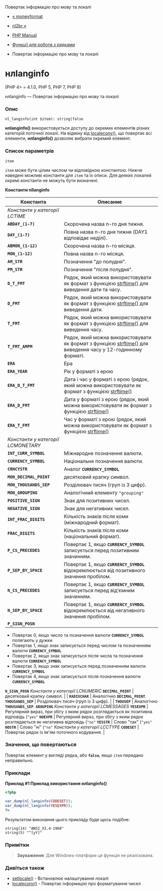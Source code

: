 Повертає інформацію про мову та локалі

-   [« moneyformat](function.money-format.html)
    
-   [nl2br »](function.nl2br.md)
    
-   [PHP Manual](index.md)
    
-   [Функції для роботи з рядками](ref.strings.md)
    
-   Повертає інформацію про мову та локалі
    

# нлlanginfo

(PHP 4> = 4.1.0, PHP 5, PHP 7, PHP 8)

нлlanginfo — Повертає інформацію про мову та локалі

### Опис

```methodsynopsis
nl_langinfo(int $item): string|false
```

**нлlanginfo()** використовується доступу до окремих елементів різних категорій поточної локалі. На відміну від [localeconv()](function.localeconv.md), що повертає всі елементи, **нлlanginfo()** дозволяє вибрати окремий елемент.

### Список параметрів

`item`

`item` може бути цілим числом чи відповідною константою. Нижче наведені можливі константи для `item` та їх описи. Для деяких локалей окремі константи не можуть бути визначені.

**Константи nllanginfo**

| Константа | Описание |
| --- | --- |
| *Константи у категорії LCTIME* |  |
| **`ABDAY_(1-7)`** | Скорочена назва n-го дня тижня. |
| **`DAY_(1-7)`** | Повна назва n-го дня тижня (DAY1 відповідає неділі). |
| **`ABMON_(1-12)`** | Скорочена назва n-го місяця. |
| **`MON_(1-12)`** | Повна назва n-го місяця. |
| **`AM_STR`** | Позначення "до полудня". |
| **`PM_STR`** | Позначення "після полудня". |
| **`D_T_FMT`** | Рядок, який можна використовувати як формат з функцією [strftime()](function.strftime.md) для виведення дати та часу. |
| **`D_FMT`** | Рядок, який можна використовувати як формат з функцією [strftime()](function.strftime.md) для виведення дати. |
| **`T_FMT`** | Рядок, який можна використовувати як формат з функцією [strftime()](function.strftime.md) для виведення часу. |
| **`T_FMT_AMPM`** | Рядок, який можна використовувати як формат з функцією [strftime()](function.strftime.md) для виведення часу у 12-годинному форматі. |
| **`ERA`** | Ера |
| **`ERA_YEAR`** | Рік у форматі з ерою |
| **`ERA_D_T_FMT`** | Дата і час у форматі з ерою (рядок, який можна використовувати як формат з функцією [strftime()](function.strftime.md) |
| **`ERA_D_FMT`** | Дата у форматі з ерою (рядок, який можна використовувати як формат з функцією [strftime()](function.strftime.md) |
| **`ERA_T_FMT`** | Час у форматі з ерою (рядок, який можна використовувати як формат з функцією [strftime()](function.strftime.md) |
| *Константи у категорії LCMONETARY* |  |
| **`INT_CURR_SYMBOL`** | Міжнародне позначення валюти. |
| **`CURRENCY_SYMBOL`** | Національне позначення валюти. |
| **`CRNCYSTR`** | Аналог **`CURRENCY_SYMBOL`** |
| **`MON_DECIMAL_POINT`** | десятковий крапку символ. |
| **`MON_THOUSANDS_SEP`** | Розділювач тисяч (груп із 3 цифр). |
| **`MON_GROUPING`** | Аналогічний елементу `"grouping"` |
| **`POSITIVE_SIGN`** | Знак для позитивних чисел. |
| **`NEGATIVE_SIGN`** | Знак для негативних чисел. |
| **`INT_FRAC_DIGITS`** | Кількість знаків після коми (міжнародний формат). |
| **`FRAC_DIGITS`** | Кількість знаків після коми (національний формат). |
| **`P_CS_PRECEDES`** | Повертає 1, якщо **`CURRENCY_SYMBOL`** записується перед позитивним значенням. |
| **`P_SEP_BY_SPACE`** | Повертає 1, якщо **`CURRENCY_SYMBOL`** відокремлюється від позитивного значення пробілом. |
| **`N_CS_PRECEDES`** | Повертає 1, якщо **`CURRENCY_SYMBOL`** записується перед від'ємним значенням. |
| **`N_SEP_BY_SPACE`** | Повертає 1, якщо **`CURRENCY_SYMBOL`** відокремлюється від негативного значення пробілом. |
| **`P_SIGN_POSN`** |  |

-   Повертає 0, якщо число та позначення валюти **`CURRENCY_SYMBOL`** полягають у дужки
-   Повертає 1, якщо знак записується перед числом та позначенням валюти **`CURRENCY_SYMBOL`**
-   Повертає 2, якщо знак записується після числа та позначення валюти **`CURRENCY_SYMBOL`**
-   Повертає 3, якщо знак записується перед позначенням валюти **`CURRENCY_SYMBOL`**
-   Повертає 4, якщо знак записується після позначення валюти **`CURRENCY_SYMBOL`**

**`N_SIGN_POSN`** *Константи у категорії LCNUMERIC* **`DECIMAL_POINT`** | десятковий крапку символ. | | **`RADIXCHAR`** | Аналогічно **`DECIMAL_POINT`**. **`THOUSANDS_SEP`** | Розділювач тисяч (груп із 3 цифр). | | **`THOUSEP`** | Аналогічно **`THOUSANDS_SEP`**. **`GROUPING`** *Константи у категорії LCMESSAGES* **`YESEXPR`** | Регулярний вираз, при збігу з яким рядок розглядається як позитивна відповідь (`"yes"` **`NOEXPR`** | Регулярний вираз, при збігу з яким рядок розглядається як негативна відповідь (`"no"` **`YESSTR`** | Слово "так" (`"yes"` **`NOSTR`** | Слово "ні" (`"no"` *Константи у категорії LCCTYPE* **`CODESET`** | Повертає рядок із ім'ям поточного кодування. |

### Значення, що повертаються

Повертає елемент у вигляді рядка, або **`false`**, якщо `item` передано неправильно.

### Приклади

**Приклад #1 Приклад використання **нлlanginfo()****

```php
<?php

var_dump(nl_langinfo(CODESET));
var_dump(nl_langinfo(YESEXPR));
?>
```

Результатом виконання цього прикладу буде щось подібне:

```
string(14) "ANSI_X3.4-1968"
string(5) "^[yY]"
```

### Примітки

> **Зауваження**: Для Windows-платформ ця функція не реалізована.

### Дивіться також

-   [setlocale()](function.setlocale.md) - Встановлює налаштування локалі
-   [localeconv()](function.localeconv.md) - Повертає інформацію про форматування чисел